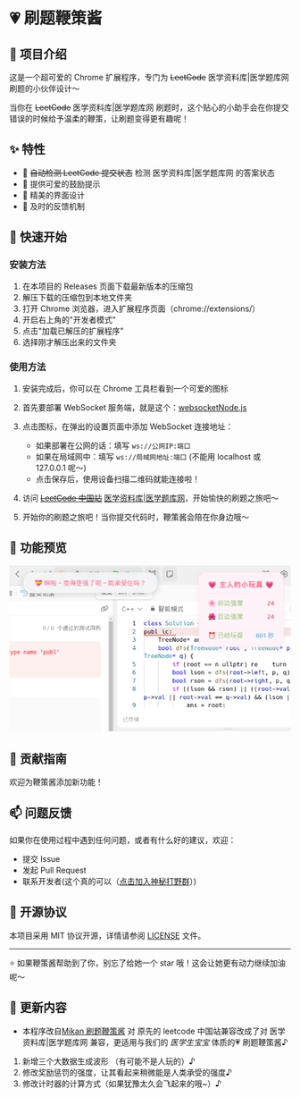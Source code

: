 # 💗 刷题鞭策酱

## 📝 项目介绍
这是一个超可爱的 Chrome 扩展程序，专门为 ~~LeetCode~~ 医学资料库|医学题库网 刷题的小伙伴设计～ 

当你在 ~~LeetCode~~ 医学资料库|医学题库网 刷题时，这个贴心的小助手会在你提交错误的时候给予温柔的鞭策，让刷题变得更有趣呢！

## ✨ 特性
- 🎯 ~~自动检测 LeetCode 提交状态~~ 检测 医学资料库|医学题库网 的答案状态
- 💝 提供可爱的鼓励提示
- 🎨 精美的界面设计
- 🔔 及时的反馈机制

## 🚀 快速开始

### 安装方法
1. 在本项目的 Releases 页面下载最新版本的压缩包
2. 解压下载的压缩包到本地文件夹
3. 打开 Chrome 浏览器，进入扩展程序页面（chrome://extensions/）
4. 开启右上角的"开发者模式"
5. 点击"加载已解压的扩展程序"
6. 选择刚才解压出来的文件夹

### 使用方法
1. 安装完成后，你可以在 Chrome 工具栏看到一个可爱的图标
2. 首先要部署 WebSocket 服务端，就是这个：[websocketNode.js](https://github.com/DG-LAB-OPENSOURCE/DG-LAB-OPENSOURCE/blob/main/socket/BackEnd(Node)/websocketNode.js)

3. 点击图标，在弹出的设置页面中添加 WebSocket 连接地址：
   - 如果部署在公网的话：填写 `ws://公网IP:端口` 
   - 如果在局域网中：填写 `ws://局域网地址:端口` (不能用 localhost 或 127.0.0.1 呢～)
   - 点击保存后，使用设备扫描二维码就能连接啦！

4. 访问 ~~[LeetCode 中国站](https://leetcode.cn)~~ [医学资料库|医学题库网](https://www.medtiku.com/app#/)，开始愉快的刷题之旅吧～
4. 开始你的刷题之旅吧！当你提交代码时，鞭策酱会陪在你身边哦～


## 🌈 功能预览
![](./images/screenshot.png)

## 🤝 贡献指南
欢迎为鞭策酱添加新功能！

## 📫 问题反馈
如果你在使用过程中遇到任何问题，或者有什么好的建议，欢迎：
- 提交 Issue
- 发起 Pull Request
- 联系开发者(这个真的可以（[点击加入神秘打野群](https://qm.qq.com/q/mWgg9RV2U2)）)

## 📄 开源协议
本项目采用 MIT 协议开源，详情请参阅 [LICENSE](LICENSE) 文件。

---
⭐️ 如果鞭策酱帮助到了你，别忘了给她一个 star 哦！这会让她更有动力继续加油呢～

## 🎉 更新内容
- 本程序改自[Mikan 刷题鞭策酱](https://github.com/chika-rikka/Mikan) 对 原先的 leetcode 中国站兼容改成了对 医学资料库|医学题库网 兼容，更适用与我们的 *医学生宝宝* 体质的💗 刷题鞭策酱♪
1. 新增三个大数据生成波形 （有可能不是人玩的）♪
2. 修改奖励惩罚的强度，让其看起来稍微能是人类承受的强度♪
3. 修改计时器的计算方式（如果犹豫太久会飞起来的哦~）♪